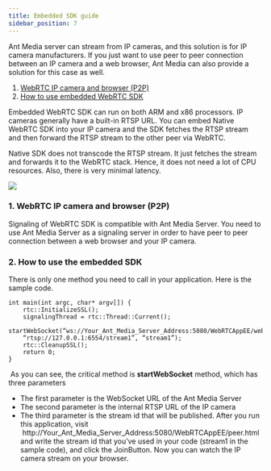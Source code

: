 ```yaml
---
title: Embedded SDK guide
sidebar_position: 7
---
```


Ant Media server can stream from IP cameras, and this solution is for IP camera manufacturers. If you just want to use peer to peer connection between an IP camera and a web browser, Ant Media can also provide a solution for this case as well.

1.  [WebRTC IP camera and browser (P2P)](#1-webrtc-ip-camera-and-browser-p2p)
2.  [How to use embedded WebRTC SDK](#2-how-to-use-embedded-webrtc-sdk)

Embedded WebRTC SDK can run on both ARM and x86 processors. IP cameras generally have a built-in RTSP URL. You can embed Native WebRTC SDK into your IP camera and the SDK fetches the RTSP stream and then forward the RTSP stream to the other peer via WebRTC.

Native SDK does not transcode the RTSP stream. It just fetches the stream and forwards it to the WebRTC stack. Hence, it does not need a lot of CPU resources. Also, there is very minimal latency.

![](@site/static/img/image-1645190541856.png)

### 1\. WebRTC IP camera and browser (P2P)

Signaling of WebRTC SDK is compatible with Ant Media Server. You need to use Ant Media Server as a signaling server in order to have peer to peer connection between a web browser and your IP camera.

### 2\. How to use the embedded SDK

There is only one method you need to call in your application. Here is the sample code.

    int main(int argc, char* argv[]) {
    	rtc::InitializeSSL();
    	signalingThread = rtc::Thread::Current();
    	startWebSocket(“ws://Your_Ant_Media_Server_Address:5080/WebRTCAppEE/websocket”,
    	“rtsp://127.0.0.1:6554/stream1”, “stream1”);
    	rtc::CleanupSSL();
    	return 0;
    }

 As you can see, the critical method is **startWebSocket** method, which has three parameters

*   The first parameter is the WebSocket URL of the Ant Media Server
*   The second parameter is the internal RTSP URL of the IP camera
*   The third parameter is the stream id that will be published. After you run this application, visit  http://Your\_Ant\_Media\_Server\_Address:5080/WebRTCAppEE/peer.html and write the stream id that you’ve used in your code (stream1 in the sample code), and click the JoinButton. Now you can watch the IP camera stream on your browser.
